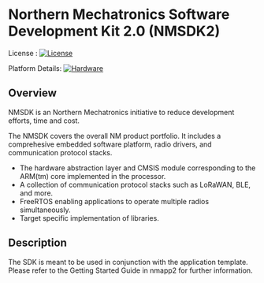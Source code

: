# Northern Mechatronics Software Development Kit 2.0 (NMSDK2)
License : [![License](https://img.shields.io/badge/license-BSD_3-blue.svg)](http://gitlab.northernmechatronics.com:50250/nmi/software/nmsdk/blob/master/LICENSE)

Platform Details: [![Hardware](https://img.shields.io/badge/hardware-wiki-green.svg)](https://www.northernmechatronics.com/nm180100)



## Overview
NMSDK is an Northern Mechatronics initiative to reduce development efforts, time and cost.

The NMSDK covers the overall NM product portfolio.  It includes a comprehesive
embedded software platform, radio drivers, and communication protocol stacks.

* The hardware abstraction layer and CMSIS module corresponding to the ARM(tm) core implemented in the processor.
* A collection of communication protocol stacks such as LoRaWAN, BLE, and more.
* FreeRTOS enabling applications to operate multiple radios simultaneously.
* Target specific implementation of libraries.

## Description
The SDK is meant to be used in conjunction with the application template.
Please refer to the Getting Started Guide in nmapp2 for further information.
